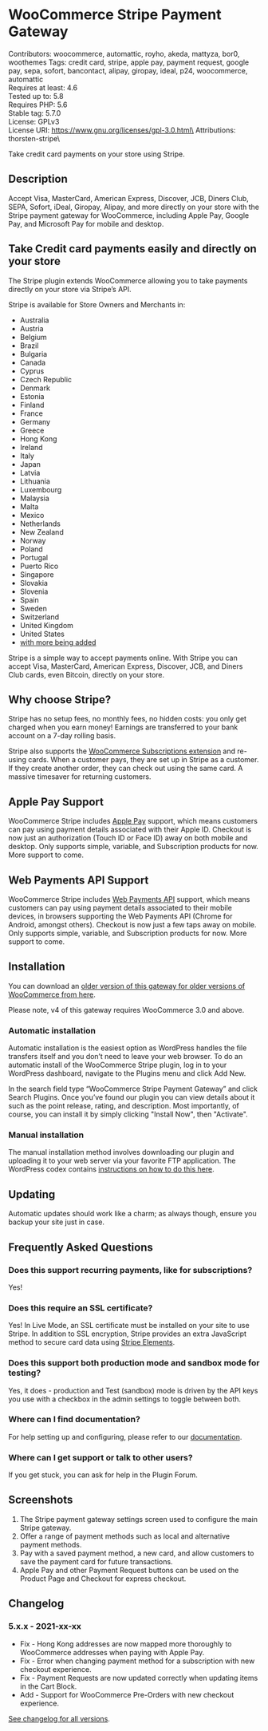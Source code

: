 # WooCommerce Stripe Payment Gateway
Contributors: woocommerce, automattic, royho, akeda, mattyza, bor0, woothemes
Tags: credit card, stripe, apple pay, payment request, google pay, sepa, sofort, bancontact, alipay, giropay, ideal, p24, woocommerce, automattic\
Requires at least: 4.6\
Tested up to: 5.8\
Requires PHP: 5.6\
Stable tag: 5.7.0\
License: GPLv3\
License URI: https://www.gnu.org/licenses/gpl-3.0.html\
Attributions: thorsten-stripe\

Take credit card payments on your store using Stripe.

## Description

Accept Visa, MasterCard, American Express, Discover, JCB, Diners Club, SEPA, Sofort, iDeal, Giropay, Alipay, and more directly on your store with the Stripe payment gateway for WooCommerce, including Apple Pay, Google Pay, and Microsoft Pay for mobile and desktop.

## Take Credit card payments easily and directly on your store

The Stripe plugin extends WooCommerce allowing you to take payments directly on your store via Stripe’s API.

Stripe is available for Store Owners and Merchants in:

* Australia
* Austria
* Belgium
* Brazil
* Bulgaria
* Canada
* Cyprus
* Czech Republic
* Denmark
* Estonia
* Finland
* France
* Germany
* Greece
* Hong Kong
* Ireland
* Italy
* Japan
* Latvia
* Lithuania
* Luxembourg
* Malaysia
* Malta
* Mexico
* Netherlands
* New Zealand
* Norway
* Poland
* Portugal
* Puerto Rico
* Singapore
* Slovakia
* Slovenia
* Spain
* Sweden
* Switzerland
* United Kingdom
* United States
* [with more being added](https://stripe.com/global)

Stripe is a simple way to accept payments online. With Stripe you can accept Visa, MasterCard, American Express, Discover, JCB, and Diners Club cards, even Bitcoin, directly on your store.

## Why choose Stripe?

Stripe has no setup fees, no monthly fees, no hidden costs: you only get charged when you earn money! Earnings are transferred to your bank account on a 7-day rolling basis.

Stripe also supports the [WooCommerce Subscriptions extension](https://woocommerce.com/products/woocommerce-subscriptions/) and re-using cards. When a customer pays, they are set up in Stripe as a customer. If they create another order, they can check out using the same card. A massive timesaver for returning customers.

## Apple Pay Support

WooCommerce Stripe includes [Apple Pay](https://woocommerce.com/apple-pay) support, which means customers can pay using payment details associated with their Apple ID. Checkout is now just an authorization (Touch ID or Face ID) away on both mobile and desktop. Only supports simple, variable, and Subscription products for now. More support to come.

## Web Payments API Support

WooCommerce Stripe includes [Web Payments API](https://www.w3.org/TR/payment-request/) support, which means customers can pay using payment details associated to their mobile devices, in browsers supporting the Web Payments API (Chrome for Android, amongst others). Checkout is now just a few taps away on mobile. Only supports simple, variable, and Subscription products for now. More support to come.

## Installation
You can download an [older version of this gateway for older versions of WooCommerce from here](https://wordpress.org/plugins/woocommerce-gateway-stripe/developers/).

Please note, v4 of this gateway requires WooCommerce 3.0 and above.

### Automatic installation

Automatic installation is the easiest option as WordPress handles the file transfers itself and you don’t need to leave your web browser. To do an automatic install of the WooCommerce Stripe plugin, log in to your WordPress dashboard, navigate to the Plugins menu and click Add New.

In the search field type “WooCommerce Stripe Payment Gateway” and click Search Plugins. Once you’ve found our plugin you can view details about it such as the point release, rating, and description. Most importantly, of course, you can install it by simply clicking "Install Now", then "Activate".

### Manual installation

The manual installation method involves downloading our plugin and uploading it to your web server via your favorite FTP application. The WordPress codex contains [instructions on how to do this here](http://codex.wordpress.org/Managing_Plugins#Manual_Plugin_Installation).

## Updating

Automatic updates should work like a charm; as always though, ensure you backup your site just in case.

## Frequently Asked Questions ##

### Does this support recurring payments, like for subscriptions?

Yes!

### Does this require an SSL certificate?

Yes! In Live Mode, an SSL certificate must be installed on your site to use Stripe. In addition to SSL encryption, Stripe provides an extra JavaScript method to secure card data using [Stripe Elements](https://stripe.com/elements).

### Does this support both production mode and sandbox mode for testing?

Yes, it does - production and Test (sandbox) mode is driven by the API keys you use with a checkbox in the admin settings to toggle between both.

### Where can I find documentation?

For help setting up and configuring, please refer to our [documentation](https://docs.woocommerce.com/document/stripe/).

### Where can I get support or talk to other users?

If you get stuck, you can ask for help in the Plugin Forum.

## Screenshots

1. The Stripe payment gateway settings screen used to configure the main Stripe gateway.
2. Offer a range of payment methods such as local and alternative payment methods.
3. Pay with a saved payment method, a new card, and allow customers to save the payment card for future transactions.
4. Apple Pay and other Payment Request buttons can be used on the Product Page and Checkout for express checkout.

## Changelog

### 5.x.x - 2021-xx-xx
* Fix - Hong Kong addresses are now mapped more thoroughly to WooCommerce addresses when paying with Apple Pay.
* Fix - Error when changing payment method for a subscription with new checkout experience.
* Fix - Payment Requests are now updated correctly when updating items in the Cart Block.
* Add - Support for WooCommerce Pre-Orders with new checkout experience.

[See changelog for all versions](https://raw.githubusercontent.com/woocommerce/woocommerce-gateway-stripe/trunk/changelog.txt).
